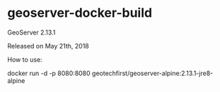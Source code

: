 # geoserver-docker-build

GeoServer 2.13.1

Released on May 21th, 2018

How to use:

docker run -d -p 8080:8080 geotechfirst/geoserver-alpine:2.13.1-jre8-alpine
